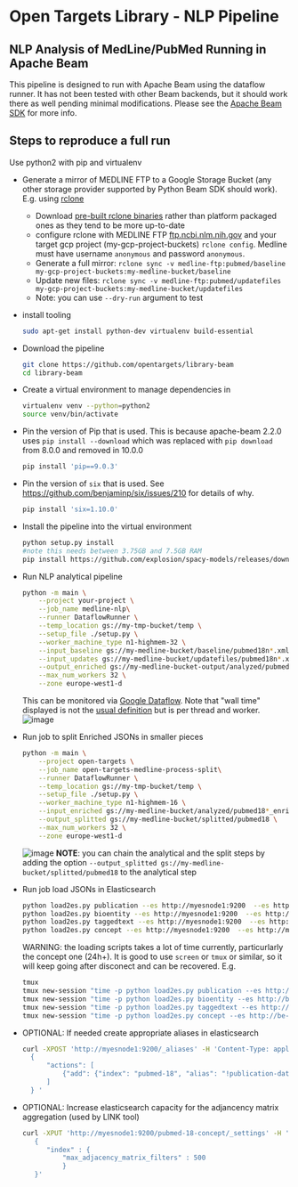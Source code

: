 # Open Targets Library - NLP Pipeline

## NLP Analysis of MedLine/PubMed Running in Apache Beam

This pipeline is designed to run with Apache Beam using the dataflow runner.
It has not been tested with other Beam backends, but it should work there as well pending minimal modifications.
Please see the [Apache Beam SDK](https://beam.apache.org/documentation/sdks/python/) for more info.

## Steps to reproduce a full run
Use python2 with pip and virtualenv

* Generate a mirror of MEDLINE FTP to a Google Storage Bucket (any other storage provider supported by Python Beam SDK should work). E.g. using [rclone](https://rclone.org/)
   
   - Download [pre-built rclone binaries](https://rclone.org/install/#linux-installation-from-precompiled-binary) rather than platform packaged ones as they tend to be more up-to-date 
   - configure rclone with MEDLINE FTP [ftp.ncbi.nlm.nih.gov](ftp://ftp.ncbi.nlm.nih.gov) and your target gcp project
     (my-gcp-project-buckets)  `rclone config`. Medline must have username `anonymous` and password `anonymous`.
   - Generate a full mirror:
     `rclone sync -v medline-ftp:pubmed/baseline my-gcp-project-buckets:my-medline-bucket/baseline`
   - Update new files:
     `rclone sync -v medline-ftp:pubmed/updatefiles my-gcp-project-buckets:my-medline-bucket/updatefiles`
  - Note: you can use `--dry-run` argument to test 
* install tooling
    ```sh
    sudo apt-get install python-dev virtualenv build-essential
    ``` 
* Download the pipeline 
    ```sh
    git clone https://github.com/opentargets/library-beam
    cd library-beam
    ```
* Create a virtual environment to manage dependencies in
    ```sh
    virtualenv venv --python=python2
    source venv/bin/activate
    ```
* Pin the version of Pip that is used. This is because apache-beam 2.2.0 uses `pip install --download` which was replaced with `pip download` from 8.0.0 and removed in 10.0.0
    ```sh 
    pip install 'pip==9.0.3'
    ```
* Pin the version of `six` that is used. See https://github.com/benjaminp/six/issues/210 for details of why.
    ```sh
    pip install 'six=1.10.0'
    ```
* Install the pipeline into the virtual environment   
    ```sh 
    python setup.py install
    #note this needs between 3.75GB and 7.5GB RAM
    pip install https://github.com/explosion/spacy-models/releases/download/en_depent_web_md-1.2.1/en_depent_web_md-1.2.1.tar.gz
    ```
* Run NLP analytical pipeline
  ```sh
  python -m main \
      --project your-project \
      --job_name medline-nlp\
      --runner DataflowRunner \
      --temp_location gs://my-tmp-bucket/temp \
      --setup_file ./setup.py \
      --worker_machine_type n1-highmem-32 \
      --input_baseline gs://my-medline-bucket/baseline/pubmed18n*.xml.gz \
      --input_updates gs://my-medline-bucket/updatefiles/pubmed18n*.xml.gz \
      --output_enriched gs://my-medline-bucket-output/analyzed/pubmed18 \
      --max_num_workers 32 \
      --zone europe-west1-d
  ```
  This can be monitored via [Google Dataflow](https://console.cloud.google.com/dataflow). Note that "wall time" displayed is not the [usual definition](https://en.wikipedia.org/wiki/Elapsed_real_time) but is per thread and worker. 
  ![image](https://user-images.githubusercontent.com/148221/35000427-4e11b818-fadc-11e7-9c2f-08a68eaed37e.png)
  
* Run job to split Enriched JSONs in smaller pieces
  ```sh
  python -m main \
      --project open-targets \
      --job_name open-targets-medline-process-split\
      --runner DataflowRunner \
      --temp_location gs://my-tmp-bucket/temp \
      --setup_file ./setup.py \
      --worker_machine_type n1-highmem-16 \
      --input_enriched gs://my-medline-bucket/analyzed/pubmed18*_enriched.json.gz \
      --output_splitted gs://my-medline-bucket/splitted/pubmed18 \
      --max_num_workers 32 \
      --zone europe-west1-d
  ```
  ![image](https://user-images.githubusercontent.com/148221/35000458-6108bb24-fadc-11e7-8a84-452f7b3816f6.png)
  **NOTE**: you can chain the analytical and the split steps by adding the option `--output_splitted gs://my-medline-bucket/splitted/pubmed18`
  to the analytical step
* Run job load JSONs in Elasticsearch
  ```sh
  python load2es.py publication --es http://myesnode1:9200  --es http://myesnode2:9200
  python load2es.py bioentity --es http://myesnode1:9200  --es http://myesnode2:9200
  python load2es.py taggedtext --es http://myesnode1:9200  --es http://myesnode2:9200
  python load2es.py concept --es http://myesnode1:9200  --es http://myesnode2:9200
  ```
  WARNING: the loading scripts takes a lot of time currently, particurlarly the concept one (24h+). It is good to use `screen` or `tmux` or similar, so it will keep going after disconect and can be recovered.  E.g. 
  ```sh
  tmux
  tmux new-session "time -p python load2es.py publication --es http://be-es-debian-3n-node01:39200 --es http://be-es-debian-3n-node02:39200 --es http://be-es-debian-3n-node03:39200 "
  tmux new-session "time -p python load2es.py bioentity --es http://be-es-debian-3n-node01:39200 --es http://be-es-debian-3n-node02:39200 --es http://be-es-debian-3n-node03:39200 "
  tmux new-session "time -p python load2es.py taggedtext --es http://be-es-debian-3n-node01:39200 --es http://be-es-debian-3n-node02:39200 --es http://be-es-debian-3n-node03:39200 "
  tmux new-session "time -p python load2es.py concept --es http://be-es-debian-3n-node01:39200 --es http://be-es-debian-3n-node02:39200 --es http://be-es-debian-3n-node03:39200 "
  ```
* OPTIONAL: If needed create appropriate aliases in elasticsearch
  ```sh
  curl -XPOST 'http://myesnode1:9200/_aliases' -H 'Content-Type: application/json' -d '
    {
        "actions": [
            {"add": {"index": "pubmed-18", "alias": "!publication-data"}}
        ]
    } '
  ```
* OPTIONAL: Increase elasticsearch capacity for the adjancency matrix aggregation (used by LINK tool)
  ```sh
  curl -XPUT 'http://myesnode1:9200/pubmed-18-concept/_settings' -H 'Content-Type: application/json' -d'
     {
        "index" : {
            "max_adjacency_matrix_filters" : 500
            }
     }'
  ```

